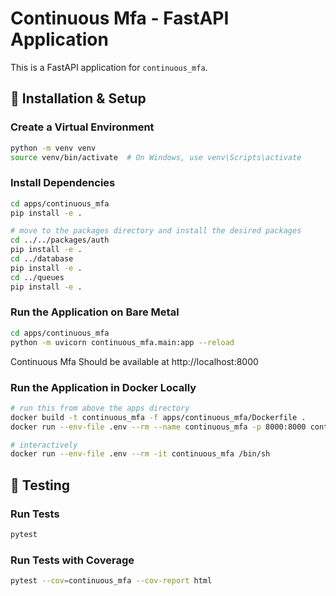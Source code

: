 # Continuous Mfa - FastAPI Application

This is a FastAPI application for `continuous_mfa`.

## 🚀 Installation & Setup

### Create a Virtual Environment
```sh
python -m venv venv
source venv/bin/activate  # On Windows, use venv\Scripts\activate
```

### Install Dependencies
```sh
cd apps/continuous_mfa
pip install -e .

# move to the packages directory and install the desired packages
cd ../../packages/auth
pip install -e .
cd ../database
pip install -e .
cd ../queues
pip install -e .
```

### Run the Application on Bare Metal
```sh
cd apps/continuous_mfa
python -m uvicorn continuous_mfa.main:app --reload
```

Continuous Mfa Should be available at http://localhost:8000

### Run the Application in Docker Locally
```sh
# run this from above the apps directory
docker build -t continuous_mfa -f apps/continuous_mfa/Dockerfile .
docker run --env-file .env --rm --name continuous_mfa -p 8000:8000 continuous_mfa

# interactively
docker run --env-file .env --rm -it continuous_mfa /bin/sh

```


## 🧪 Testing

### Run Tests
```sh
pytest
```

### Run Tests with Coverage
```sh
pytest --cov=continuous_mfa --cov-report html
```